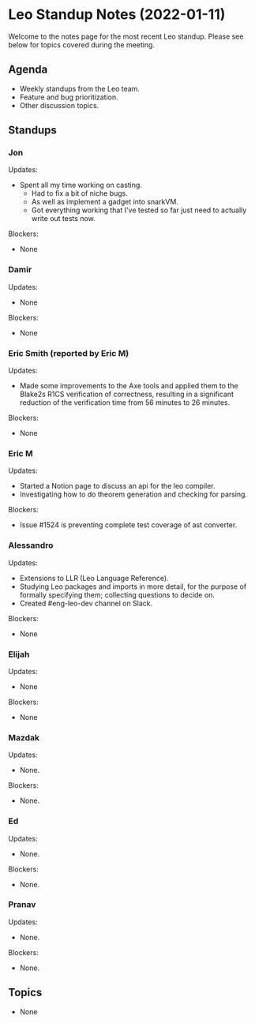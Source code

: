 # Leo Standup Notes (2022-01-11)

Welcome to the notes page for the most recent Leo standup. Please see below for topics covered during the meeting.

## Agenda

* Weekly standups from the Leo team.
* Feature and bug prioritization.
* Other discussion topics.

## Standups

### Jon

Updates:

* Spent all my time working on casting.
  * Had to fix a bit of niche bugs.
  * As well as implement a gadget into snarkVM.
  * Got everything working that I've tested so far just need to actually write out tests now.

Blockers:

* None

### Damir

Updates:

* None

Blockers:

* None

### Eric Smith (reported by Eric M)

Updates:

* Made some improvements to the Axe tools and applied them to the Blake2s R1CS verification of correctness, resulting in a significant reduction of the verification time from 56 minutes to 26 minutes.

Blockers:

* None

### Eric M

Updates:

* Started a Notion page to discuss an api for the leo compiler.
* Investigating how to do theorem generation and checking for parsing.

Blockers:

* Issue #1524 is preventing complete test coverage of ast converter.

### Alessandro

Updates:

* Extensions to LLR (Leo Language Reference).
* Studying Leo packages and imports in more detail, for the purpose of formally specifying them; collecting questions to decide on.
* Created #eng-leo-dev channel on Slack.

Blockers:

* None

### Elijah

Updates:

* None

Blockers:

* None

### Mazdak

Updates:

* None.

Blockers:

* None.

### Ed

Updates:

* None.

Blockers:

* None.

### Pranav

Updates:

* None.

Blockers:

* None.

## Topics

* None
